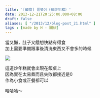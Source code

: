 ```yaml
---
title: '[韓食] 쫄볶이（辣炒年糕）'
date: 2013-12-21T20:25:00.000+08:00
draft: false
aliases: [ "/2013/12/blog-post_21.html" ]
tags : [made by H - 開伙]
---
```


當又懶，肚子又餓想快點有得食  
加上需要準備跟事後清洗東西又不會多的時候  

![](/images/tteokbokki.jpg)

這道炒年糕就會出現在飯桌上  
因為實在太易煮而且失敗都接近是0  
作為小食或正餐都可以  
  
  
哈哈哈～
